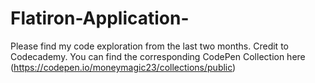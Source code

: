 # Flatiron-Application-
Please find my code exploration from the last two months. Credit to Codecademy.
You can find the corresponding CodePen Collection here (https://codepen.io/moneymagic23/collections/public)
